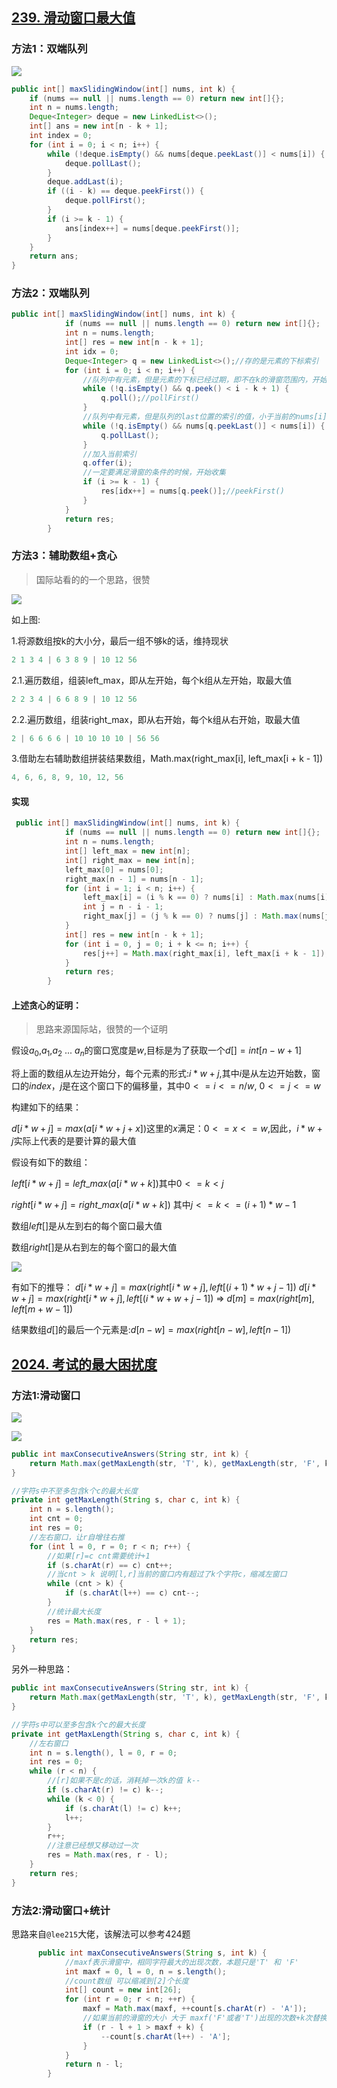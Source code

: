 

> 

## [239. 滑动窗口最大值](https://leetcode-cn.com/problems/sliding-window-maximum/)

### 方法1：双端队列

![](/imgs/leetcode/classify/image-20210831173335524.png)



```java
public int[] maxSlidingWindow(int[] nums, int k) {
    if (nums == null || nums.length == 0) return new int[]{};
    int n = nums.length;
    Deque<Integer> deque = new LinkedList<>();
    int[] ans = new int[n - k + 1];
    int index = 0;
    for (int i = 0; i < n; i++) {
        while (!deque.isEmpty() && nums[deque.peekLast()] < nums[i]) {
            deque.pollLast();
        }
        deque.addLast(i);
        if ((i - k) == deque.peekFirst()) {
            deque.pollFirst();
        }
        if (i >= k - 1) {
            ans[index++] = nums[deque.peekFirst()];
        }
    }
    return ans;
}
```

### 方法2：双端队列

```java
public int[] maxSlidingWindow(int[] nums, int k) {
            if (nums == null || nums.length == 0) return new int[]{};
            int n = nums.length;
            int[] res = new int[n - k + 1];
            int idx = 0;
            Deque<Integer> q = new LinkedList<>();//存的是元素的下标索引
            for (int i = 0; i < n; i++) {
                //队列中有元素，但是元素的下标已经过期，即不在k的滑窗范围内，开始从进队的First位置移除过期的索引
                while (!q.isEmpty() && q.peek() < i - k + 1) {
                    q.poll();//pollFirst()
                }
                //队列中有元素，但是队列的last位置的索引的值，小于当前的nums[i]的值，last位置的索引是无意义的，可以提前弹出
                while (!q.isEmpty() && nums[q.peekLast()] < nums[i]) {
                    q.pollLast();
                }
                //加入当前索引
                q.offer(i);
                //一定要满足滑窗的条件的时候，开始收集
                if (i >= k - 1) {
                    res[idx++] = nums[q.peek()];//peekFirst()
                }
            }
            return res;
        }
```

### 方法3：辅助数组+贪心

> 国际站看的的一个思路，很赞

![](/imgs/leetcode/classify/image-20210901125713733.png)

如上图:

1.将源数组按k的大小分，最后一组不够k的话，维持现状

```java
2 1 3 4 | 6 3 8 9 | 10 12 56
```

2.1.遍历数组，组装left_max，即从左开始，每个k组从左开始，取最大值

```java
2 2 3 4 | 6 6 8 9 | 10 12 56
```

2.2.遍历数组，组装right_max，即从右开始，每个k组从右开始，取最大值

```java
2 | 6 6 6 6 | 10 10 10 10 | 56 56 
```

3.借助左右辅助数组拼装结果数组，Math.max(right_max[i], left_max[i + k - 1])

```java
4, 6, 6, 8, 9, 10, 12, 56
```

#### 实现

```java
 public int[] maxSlidingWindow(int[] nums, int k) {
            if (nums == null || nums.length == 0) return new int[]{};
            int n = nums.length;
            int[] left_max = new int[n];
            int[] right_max = new int[n];
            left_max[0] = nums[0];
            right_max[n - 1] = nums[n - 1];
            for (int i = 1; i < n; i++) {
                left_max[i] = (i % k == 0) ? nums[i] : Math.max(nums[i], left_max[i - 1]);
                int j = n - i - 1;
                right_max[j] = (j % k == 0) ? nums[j] : Math.max(nums[j], right_max[j + 1]);
            }
            int[] res = new int[n - k + 1];
            for (int i = 0, j = 0; i + k <= n; i++) {
                res[j++] = Math.max(right_max[i], left_max[i + k - 1]);
            }
            return res;
        }

```

#### 上述贪心的证明：

> 思路来源国际站，很赞的一个证明

假设$a_0$,$a_1$,$a_2$ ... $a_n$的窗口宽度是$w$,目标是为了获取一个$d[]=int[n-w+1]$

将上面的数组从左边开始分，每个元素的形式:$i*w+j$,其中$i$是从左边开始数，窗口的$index$，$j$是在这个窗口下的偏移量，其中$0<=i<=n/w$,   $0<=j<=w$

构建如下的结果：

$d[i*w+j]=max(a[i*w+j+x])$这里的$x$满足：$0<=x<=w$,因此，$i*w+j$实际上代表的是要计算的最大值

假设有如下的数组：

$left[i*w+j]=left\_max(a[i*w+k])$​  其中$0<=k<j$​

$right[i*w+j]=right\_max(a[i*w+k])$ 其中$j<=k<=(i+1)*w-1$

数组$left[]$是从左到右的每个窗口最大值

数组$right[]$是从右到左的每个窗口的最大值

![](/imgs/leetcode/classify/image-20210901135208190.png)

有如下的推导：
$d[i*w+j]=max(right[i*w+j], left[(i+1)*w+j-1])$
$d[i*w+j]=max(right[i*w+j], left[(i*w+w+j-1])$
=>
$d[m] = max(right[m], left[m+w-1])$

结果数组$d[]$​的最后一个元素是:$d[n-w]=max(right[n-w], left[n-1])$​



## [2024. 考试的最大困扰度](https://leetcode-cn.com/problems/maximize-the-confusion-of-an-exam/)

### 方法1:滑动窗口

![](/imgs/leetcode/classify/image-20220329083101268.png)

![](/imgs/leetcode/classify/image-20220329083116064.png)



```java
public int maxConsecutiveAnswers(String str, int k) {
    return Math.max(getMaxLength(str, 'T', k), getMaxLength(str, 'F', k));
}

//字符s中不至多包含k个c的最大长度
private int getMaxLength(String s, char c, int k) {
    int n = s.length();
    int cnt = 0;
    int res = 0;
    //左右窗口，让r自增往右推
    for (int l = 0, r = 0; r < n; r++) {
        //如果[r]=c cnt需要统计+1
        if (s.charAt(r) == c) cnt++;
        //当cnt > k 说明[l,r]当前的窗口内有超过了k个字符c，缩减左窗口
        while (cnt > k) {
            if (s.charAt(l++) == c) cnt--;
        }
        //统计最大长度
        res = Math.max(res, r - l + 1);
    }
    return res;
}
```

另外一种思路：

```java
public int maxConsecutiveAnswers(String str, int k) {
    return Math.max(getMaxLength(str, 'T', k), getMaxLength(str, 'F', k));
}

//字符s中可以至多包含k个c的最大长度
private int getMaxLength(String s, char c, int k) {
    //左右窗口
    int n = s.length(), l = 0, r = 0;
    int res = 0;
    while (r < n) {
        //[r]如果不是c的话，消耗掉一次k的值 k--
        if (s.charAt(r) != c) k--;
        while (k < 0) {
            if (s.charAt(l) != c) k++;
            l++;
        }
        r++;
        //注意已经想又移动过一次 
        res = Math.max(res, r - l);
    }
    return res;
}
```

### 方法2:滑动窗口+统计

思路来自`@lee215`大佬，该解法可以参考424题

```java
      public int maxConsecutiveAnswers(String s, int k) {
            //maxf表示滑窗中，相同字符最大的出现次数，本题只是'T' 和 'F'
            int maxf = 0, l = 0, n = s.length();
            //count数组 可以缩减到[2]个长度
            int[] count = new int[26];
            for (int r = 0; r < n; ++r) {
                maxf = Math.max(maxf, ++count[s.charAt(r) - 'A']);
                //如果当前的滑窗的大小 大于 maxf('F'或者'T')出现的次数+k次替换操作，开始缩减l窗口，移除次数
                if (r - l + 1 > maxf + k) {
                    --count[s.charAt(l++) - 'A'];
                }
            }
            return n - l;
        }
```





